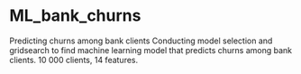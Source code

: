 # ML_bank_churns
Predicting churns among bank clients
Conducting model selection and gridsearch to find machine learning model that predicts churns among bank clients.
10 000 clients, 14 features.
